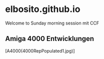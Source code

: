 # elbosito.github.io

Welcome to Sunday morning session mit CCF

## Amiga 4000 Entwicklungen

[A4000(4000RepPopulated1.jpg)]
